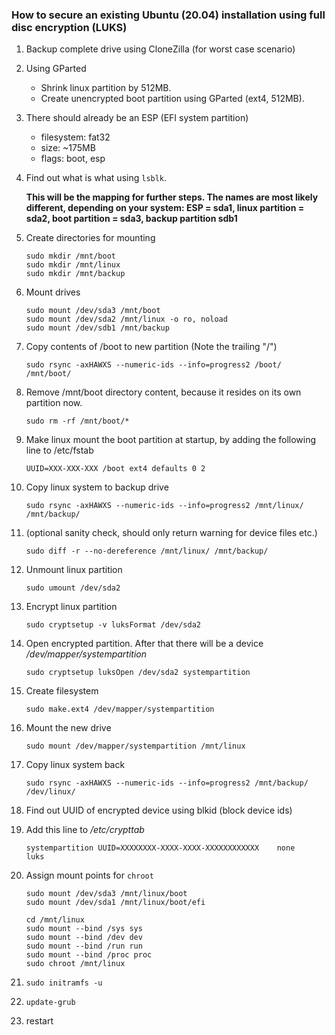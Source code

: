 ### How to secure an existing Ubuntu (20.04) installation using full disc encryption (LUKS)

1. Backup complete drive using CloneZilla (for worst case scenario)

1. Using GParted
    - Shrink linux partition by 512MB.
    - Create unencrypted boot partition using GParted (ext4, 512MB).

1. There should already be an ESP (EFI system partition)
    - filesystem: fat32
    - size: ~175MB
    - flags: boot, esp

1. Find out what is what using ```lsblk```.

    **This will be the mapping for further steps. The names are most likely different, depending on your system: ESP = sda1, linux partition = sda2, boot partition = sda3, backup partition sdb1**

1. Create directories for mounting
    ```
    sudo mkdir /mnt/boot
    sudo mkdir /mnt/linux
    sudo mkdir /mnt/backup
    ```

1. Mount drives
    ```
    sudo mount /dev/sda3 /mnt/boot
    sudo mount /dev/sda2 /mnt/linux -o ro, noload
    sudo mount /dev/sdb1 /mnt/backup
    ```

1. Copy contents of /boot to new partition (Note the trailing "/")
    ```
    sudo rsync -axHAWXS --numeric-ids --info=progress2 /boot/ /mnt/boot/
    ```

1. Remove /mnt/boot directory content, because it resides on its own partition now.
    ```
    sudo rm -rf /mnt/boot/*
    ```

1. Make linux mount the boot partition at startup, by adding the following line to /etc/fstab
    ```
    UUID=XXX-XXX-XXX /boot ext4 defaults 0 2
    ```

1. Copy linux system to backup drive
    ```
    sudo rsync -axHAWXS --numeric-ids --info=progress2 /mnt/linux/ /mnt/backup/
    ```

1. (optional sanity check, should only return warning for device files etc.)
    ```
    sudo diff -r --no-dereference /mnt/linux/ /mnt/backup/
    ```

1. Unmount linux partition
    ```
    sudo umount /dev/sda2
    ```

1. Encrypt linux partition
    ```
    sudo cryptsetup -v luksFormat /dev/sda2
    ```

1. Open encrypted partition. After that there will be a device */dev/mapper/systempartition*
    ```
    sudo cryptsetup luksOpen /dev/sda2 systempartition
    ```

1. Create filesystem
    ```
    sudo make.ext4 /dev/mapper/systempartition
    ```

1. Mount the new drive
    ```
    sudo mount /dev/mapper/systempartition /mnt/linux
    ```

1. Copy linux system back
    ```
    sudo rsync -axHAWXS --numeric-ids --info=progress2 /mnt/backup/ /dev/linux/
    ```

1. Find out UUID of encrypted device using blkid (block device ids)

1. Add this line to */etc/crypttab*
    ```
    systempartition UUID=XXXXXXXX-XXXX-XXXX-XXXXXXXXXXXX	none	luks
    ```

1. Assign mount points for ```chroot```
    ```
    sudo mount /dev/sda3 /mnt/linux/boot
    sudo mount /dev/sda1 /mnt/linux/boot/efi

    cd /mnt/linux
    sudo mount --bind /sys sys
    sudo mount --bind /dev dev
    sudo mount --bind /run run
    sudo mount --bind /proc proc
    sudo chroot /mnt/linux
    ```

1. ```sudo initramfs -u```

1. ```update-grub```

1. restart
